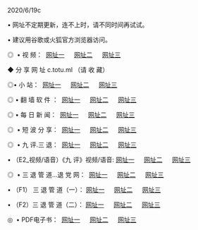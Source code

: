 <p>2020/6/19c
<p>• 网址不定期更新，连不上时，请不同时间再试试。
<p>• 建议用谷歌或火狐官方浏览器访问。
<p>◎  • 视 频： 
<a href="http://ecb.csso.press/" target="_blank">网址一</a> 　 
<a href="http://ebb.csso.press/" target="_blank">网址二</a> 　 
<a href="http://eab.csso.press/b.html" target="_blank">网址三</a>
<p>◆ 分 享 网 址  c.totu.ml  （请 收 藏） </p>

<p>◎•  小 站：  
<a href="http://ecb.csso.press/f.html" target="_blank">网址一</a> 　 
<a href="http://ebb.csso.press/h.html" target="_blank">网址二</a> 　 
<a href="http://eab.csso.press/k/" target="_blank">网址三</a></p><p>

<p>◎  • 翻 墙 软 件 ：  
<a href="http://ecb.csso.press/ff/" target="_blank">网址一</a> 　 
<a href="http://ebb.csso.press/s/read/a1_nd.html" target="_blank">网址二</a> 　 
<a href="http://eab.csso.press/ff/index.html" target="_blank">网址三</a></p>
<p>◎  • 每 日 新 闻：  
<a href="http://ecb.csso.press/day/" target="_blank">网址一</a> 　 
<a href="http://ebb.csso.press/day/" target="_blank">网址二</a> 　 
<a href="http://eab.csso.press/day/index.html" target="_blank">网址三</a></p>
<p>◎   • 短 波 分 享：  
<a href="http://ecb.csso.press/h/" target="_blank">网址一</a> 　 
<a href="http://eab.csso.press/h/" target="_blank">网址二</a> 　 
<a href="http://ebb.csso.press/h/index.html" target="_blank">网址三</a></p>
<p>◎   • 九 评.三 退：  
<a href="http://ecb.csso.press/t/" target="_blank">网址一</a> 　 
<a href="http://eab.csso.press/v2/index.html" target="_blank">网址二</a> 　 
<a href="http://ebb.csso.press/tt/index.html" target="_blank">网址三</a> 　</p>
<p>  • （E2_视频/语音）《九 评》视频/语音: 
<a href="http://ecb.csso.press/7738.html" target="_blank">网址一</a> 　 
<a href="http://eab.csso.press/7614.html" target="_blank">网址二</a> 　 
<a href="http://ebb.csso.press/7633.html" target="_blank">网址三</a></p>
<p>◎   • 三 退 管 道...退 党 网：  
<a href="http://ecb.csso.press/go/td1.html" target="_blank">网址一</a> 　 
<a href="http://eab.csso.press/go/td2.html" target="_blank">网址二</a> 　 
<a href="http://ebb.csso.press/go/td3.html" target="_blank">网址三</a></p>
<p>  • （F1） 三 退 管 道（一）： 
<a href="http://ecb.csso.press/dd/" target="_blank">网址一</a> 　 
<a href="http://eab.csso.press/s/read/a1_tdx.html" target="_blank">网址二</a> 　 
<a href="http://ebb.csso.press/dd/" target="_blank">网址三</a></p>
<p>  • （F2）三 退 管 道（二）： 
<a href="http://eab.csso.press/d/" target="_blank">网址一</a> 　 
<a href="http://ecb.csso.press/d/index.html" target="_blank">网址二</a> 　 
<a href="http://ebb.csso.press/d/" target="_blank">网址三</a></p>
<p>◎   • PDF电子书：  
<a href="http://ecb.csso.press/p/" target="_blank">网址一</a> 　 
<a href="http://ebb.csso.press/p/index.html" target="_blank">网址二</a> 　 
<a href="http://eab.csso.press/p/" target="_blank">网址三</a></p>
